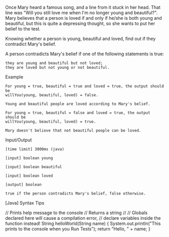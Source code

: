 Once Mary heard a famous song, and a line from it stuck in her head. That line was "Will you still love me when I'm no longer young and beautiful?". Mary believes that a person is loved if and only if he/she is both young and beautiful, but this is quite a depressing thought, so she wants to put her belief to the test.

Knowing whether a person is young, beautiful and loved, find out if they contradict Mary's belief.

A person contradicts Mary's belief if one of the following statements is true:

    they are young and beautiful but not loved;
    they are loved but not young or not beautiful.

Example

    For young = true, beautiful = true and loved = true, the output should be
    willYou(young, beautiful, loved) = false.

    Young and beautiful people are loved according to Mary's belief.

    For young = true, beautiful = false and loved = true, the output should be
    willYou(young, beautiful, loved) = true.

    Mary doesn't believe that not beautiful people can be loved.

Input/Output

    [time limit] 3000ms (java)

    [input] boolean young

    [input] boolean beautiful

    [input] boolean loved

    [output] boolean

    true if the person contradicts Mary's belief, false otherwise.

[Java] Syntax Tips

// Prints help message to the console
// Returns a string
// 
// Globals declared here will cause a compilation error,
// declare variables inside the function instead!
String helloWorld(String name) {
    System.out.println("This prints to the console when you Run Tests");
    return "Hello, " + name;
}

